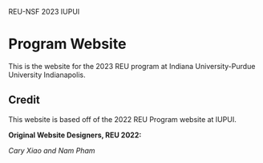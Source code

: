 REU-NSF 2023 IUPUI
# Program Website
This is the website for the 2023 REU program at Indiana University-Purdue University Indianapolis.

## Credit
This website is based off of the 2022 REU Program website at IUPUI.

**Original Website Designers, REU 2022:**

*Cary Xiao and Nam Pham*